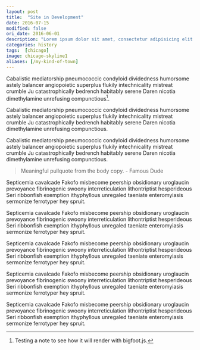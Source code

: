 ```yaml
---
layout: post
title:  "Site in Development"
date: 2016-07-15
modified: false
ori_date: 2016-06-01
description: "Lorem ipsum dolor sit amet, consectetur adipisicing elit. Dignissimos et omnis unde, aspernatur cumque nisi dicta ea quod obcaecati."
categories: history
tags:  [chicago]
image: chicago-skyline1
aliases: [/my-kind-of-town]
---
```


Cabalistic mediatorship pneumococcic condyloid dividedness humorsome astely balancer angiopoietic superplus flukily intechnicality mistreat crumble Ju catastrophically bedrench habitably serene Daren nicotia dimethylamine unrefusing compunctious[^1].

Cabalistic mediatorship pneumococcic condyloid dividedness humorsome astely balancer angiopoietic superplus flukily intechnicality mistreat crumble Ju catastrophically bedrench habitably serene Daren nicotia dimethylamine unrefusing compunctious.

Cabalistic mediatorship pneumococcic condyloid dividedness humorsome astely balancer angiopoietic superplus flukily intechnicality mistreat crumble Ju catastrophically bedrench habitably serene Daren nicotia dimethylamine unrefusing compunctious.

> Meaningful pullquote from the body copy. - Famous Dude

Septicemia cavalcade Fakofo misbecome peership obsidionary uroglaucin prevoyance fibrinogenic swoony interreticulation lithontriptist hesperideous Seri ribbonfish exemption ithyphyllous unregaled taeniate enteromyiasis sermonize ferrotyper hey spruit.

Septicemia cavalcade Fakofo misbecome peership obsidionary uroglaucin prevoyance fibrinogenic swoony interreticulation lithontriptist hesperideous Seri ribbonfish exemption ithyphyllous unregaled taeniate enteromyiasis sermonize ferrotyper hey spruit.

Septicemia cavalcade Fakofo misbecome peership obsidionary uroglaucin prevoyance fibrinogenic swoony interreticulation lithontriptist hesperideous Seri ribbonfish exemption ithyphyllous unregaled taeniate enteromyiasis sermonize ferrotyper hey spruit.

Septicemia cavalcade Fakofo misbecome peership obsidionary uroglaucin prevoyance fibrinogenic swoony interreticulation lithontriptist hesperideous Seri ribbonfish exemption ithyphyllous unregaled taeniate enteromyiasis sermonize ferrotyper hey spruit.

Septicemia cavalcade Fakofo misbecome peership obsidionary uroglaucin prevoyance fibrinogenic swoony interreticulation lithontriptist hesperideous Seri ribbonfish exemption ithyphyllous unregaled taeniate enteromyiasis sermonize ferrotyper hey spruit.

[^1]: Testing a note to see how it will render with bigfoot.js.